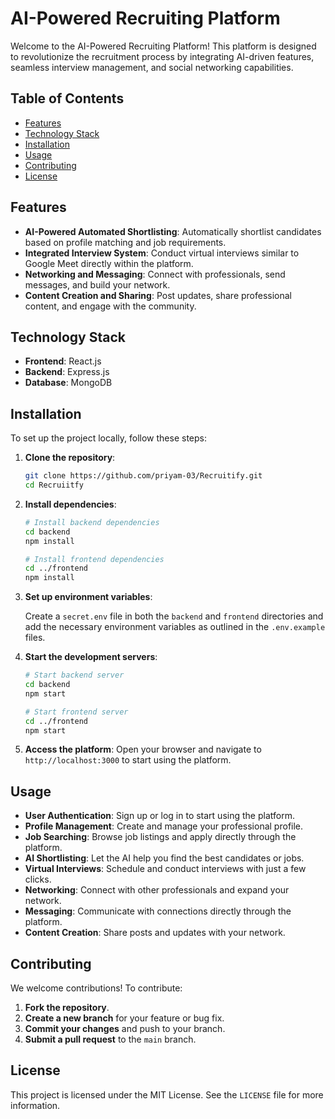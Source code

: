 
# AI-Powered Recruiting Platform

Welcome to the AI-Powered Recruiting Platform! This platform is designed to revolutionize the recruitment process by integrating AI-driven features, seamless interview management, and social networking capabilities.

## Table of Contents
- [Features](#features)
- [Technology Stack](#technology-stack)
- [Installation](#installation)
- [Usage](#usage)
- [Contributing](#contributing)
- [License](#license)

## Features

- **AI-Powered Automated Shortlisting**: Automatically shortlist candidates based on profile matching and job requirements.
- **Integrated Interview System**: Conduct virtual interviews similar to Google Meet directly within the platform.
- **Networking and Messaging**: Connect with professionals, send messages, and build your network.
- **Content Creation and Sharing**: Post updates, share professional content, and engage with the community.

## Technology Stack

- **Frontend**: React.js
- **Backend**: Express.js
- **Database**: MongoDB

## Installation

To set up the project locally, follow these steps:

1. **Clone the repository**:
    ```bash
    git clone https://github.com/priyam-03/Recruitify.git
    cd Recruiitfy
    ```

2. **Install dependencies**:
    ```bash
    # Install backend dependencies
    cd backend
    npm install

    # Install frontend dependencies
    cd ../frontend
    npm install
    ```

3. **Set up environment variables**:

   Create a `secret.env` file in both the `backend` and `frontend` directories and add the necessary environment variables as outlined in the `.env.example` files.

4. **Start the development servers**:
    ```bash
    # Start backend server
    cd backend
    npm start

    # Start frontend server
    cd ../frontend
    npm start
    ```

5. **Access the platform**:
   Open your browser and navigate to `http://localhost:3000` to start using the platform.

## Usage

- **User Authentication**: Sign up or log in to start using the platform.
- **Profile Management**: Create and manage your professional profile.
- **Job Searching**: Browse job listings and apply directly through the platform.
- **AI Shortlisting**: Let the AI help you find the best candidates or jobs.
- **Virtual Interviews**: Schedule and conduct interviews with just a few clicks.
- **Networking**: Connect with other professionals and expand your network.
- **Messaging**: Communicate with connections directly through the platform.
- **Content Creation**: Share posts and updates with your network.

## Contributing

We welcome contributions! To contribute:

1. **Fork the repository**.
2. **Create a new branch** for your feature or bug fix.
3. **Commit your changes** and push to your branch.
4. **Submit a pull request** to the `main` branch.

## License

This project is licensed under the MIT License. See the `LICENSE` file for more information.


